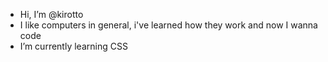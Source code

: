 - Hi, I’m @kirotto
- I like computers in general, i've learned how they work and now I wanna code
- I’m currently learning CSS

<!---
kirotto/kirotto is a ✨ special ✨ repository because its `README.md` (this file) appears on your GitHub profile.
You can click the Preview link to take a look at your changes.
--->
